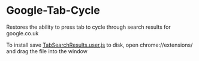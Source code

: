 # Google-Tab-Cycle
Restores the ability to press tab to cycle through search results for google.co.uk

To install save [TabSearchResults.user.js](https://github.com/slifin/Google-Tab-Cycle/blob/master/TabSearchResults.user.js) to disk, open chrome://extensions/ and drag the file into the window
